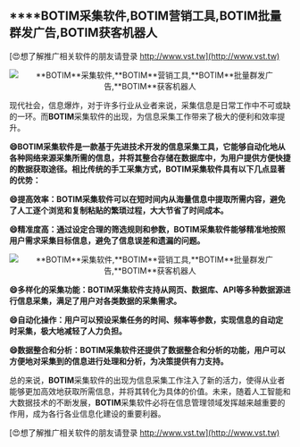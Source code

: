 ## ****BOTIM**采集软件,**BOTIM**营销工具,**BOTIM**批量群发广告,**BOTIM**获客机器人**

[😍想了解推广相关软件的朋友请登录 http://www.vst.tw](http://www.vst.tw)

 <center><img src="https://vst.tw/MP4/tuiguang/png/2.png" alt="**BOTIM**采集软件,**BOTIM**营销工具,**BOTIM**批量群发广告,**BOTIM**获客机器人"></center>

现代社会，信息爆炸，对于许多行业从业者来说，采集信息是日常工作中不可或缺的一环。而**BOTIM**采集软件的出现，为信息采集工作带来了极大的便利和效率提升。

**😄**BOTIM**采集软件是一款基于先进技术开发的信息采集工具，它能够自动化地从各种网络来源采集所需的信息，并将其整合存储在数据库中，为用户提供方便快捷的数据获取途径。相比传统的手工采集方式，**BOTIM**采集软件具有以下几点显著的优势：**

**😄提高效率：**BOTIM**采集软件可以在短时间内从海量信息中提取所需内容，避免了人工逐个浏览和复制粘贴的繁琐过程，大大节省了时间成本。**

**😄精准度高：通过设定合理的筛选规则和参数，**BOTIM**采集软件能够精准地按照用户需求采集目标信息，避免了信息误差和遗漏的问题。**

 <center><img src="https://vst.tw/MP4/tuiguang/png/4.png" alt="**BOTIM**采集软件,**BOTIM**营销工具,**BOTIM**批量群发广告,**BOTIM**获客机器人"></center>

**😄多样化的采集功能：**BOTIM**采集软件支持从网页、数据库、API等多种数据源进行信息采集，满足了用户对各类数据的采集需求。**

**😄自动化操作：用户可以预设采集任务的时间、频率等参数，实现信息的自动定时采集，极大地减轻了人力负担。**

**😄数据整合和分析：**BOTIM**采集软件还提供了数据整合和分析的功能，用户可以方便地对采集到的信息进行处理和分析，为决策提供有力支持。**

总的来说，**BOTIM**采集软件的出现为信息采集工作注入了新的活力，使得从业者能够更加高效地获取所需信息，并将其转化为具体的价值。未来，随着人工智能和大数据技术的不断发展，**BOTIM**采集软件必将在信息管理领域发挥越来越重要的作用，成为各行各业信息化建设的重要利器。

[😍想了解推广相关软件的朋友请登录 http://www.vst.tw](http://www.vst.tw)



